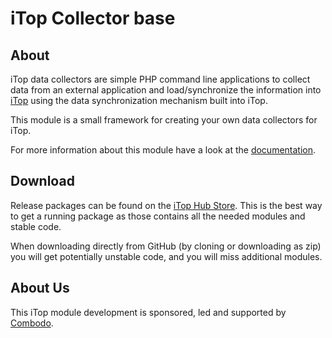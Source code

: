 # iTop Collector base

## About

iTop data collectors are simple PHP command line applications to collect data from an external application and load/synchronize the
 information into [iTop](https://github.com/Combodo/iTop) using the data synchronization mechanism built into iTop.

This module is a small framework for creating your own data collectors for iTop.

For more information about this module have a look at the [documentation](https://www.itophub.io/wiki/page?id=extensions%3Aitop-data-collector-base).

## Download

Release packages can be found on the [iTop Hub Store](https://store.itophub.io/en_US/taxons/all-extensions). This is the best way to get
 a running package as those contains all the needed modules and stable code. 

When downloading directly from GitHub (by cloning or downloading as zip) you will get potentially unstable code, and you will miss
 additional modules.  


## About Us

This iTop module development is sponsored, led and supported by [Combodo](https://www.combodo.com).
